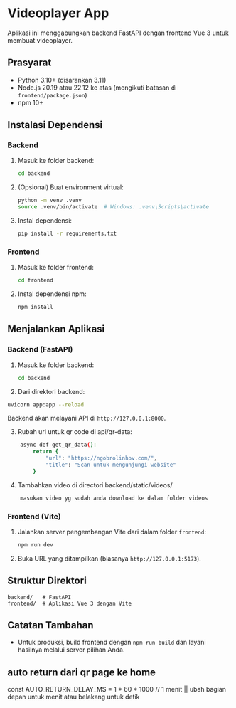 # Videoplayer App

Aplikasi ini menggabungkan backend FastAPI dengan frontend Vue 3 untuk membuat videoplayer.

## Prasyarat
- Python 3.10+ (disarankan 3.11)
- Node.js 20.19 atau 22.12 ke atas (mengikuti batasan di `frontend/package.json`)
- npm 10+

## Instalasi Dependensi

### Backend
1. Masuk ke folder backend:
   ```bash
   cd backend
   ```
2. (Opsional) Buat environment virtual:
   ```bash
   python -m venv .venv
   source .venv/bin/activate  # Windows: .venv\Scripts\activate
   ```
3. Instal dependensi:
   ```bash
   pip install -r requirements.txt
   ```

### Frontend
1. Masuk ke folder frontend:
   ```bash
   cd frontend
   ```
2. Instal dependensi npm:
   ```bash
   npm install
   ```

## Menjalankan Aplikasi

### Backend (FastAPI)
1. Masuk ke folder backend:
   ```bash
   cd backend
   ```
2. Dari direktori backend:
```bash
uvicorn app:app --reload
```
Backend akan melayani API di `http://127.0.0.1:8000`.

3. Rubah url untuk qr code di api/qr-data:
```bash
    async def get_qr_data():
        return {
            "url": "https://ngobrolinhpv.com/",
            "title": "Scan untuk mengunjungi website"
        }
```
4. Tambahkan video di directori backend/static/videos/
```bash
    masukan video yg sudah anda download ke dalam folder videos
```

### Frontend (Vite)
1. Jalankan server pengembangan Vite dari dalam folder `frontend`:
   ```bash
   npm run dev
   ```
2. Buka URL yang ditampilkan (biasanya `http://127.0.0.1:5173`).

## Struktur Direktori
```
backend/   # FastAPI
frontend/  # Aplikasi Vue 3 dengan Vite
```

## Catatan Tambahan
- Untuk produksi, build frontend dengan `npm run build` dan layani hasilnya melalui server pilihan Anda.

## auto return dari qr page ke home
const AUTO_RETURN_DELAY_MS = 1 * 60 * 1000 // 1 menit || ubah bagian depan untuk menit  atau belakang untuk detik